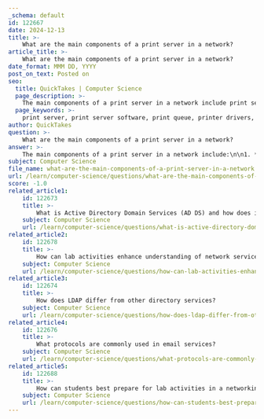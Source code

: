 ```yaml
---
_schema: default
id: 122667
date: 2024-12-13
title: >-
    What are the main components of a print server in a network?
article_title: >-
    What are the main components of a print server in a network?
date_format: MMM DD, YYYY
post_on_text: Posted on
seo:
  title: QuickTakes | Computer Science
  page_description: >-
    The main components of a print server in a network include print server software/hardware, print queue, printer drivers, network interface, print spooler, management interface, and cloud print services, which together ensure efficient management of print jobs.
  page_keywords: >-
    print server, print server software, print queue, printer drivers, network interface, print spooler, management interface, cloud print services
author: QuickTakes
question: >-
    What are the main components of a print server in a network?
answer: >-
    The main components of a print server in a network include:\n\n1. **Print Server Software/Hardware**: This is the core component that manages print requests. It can be a dedicated hardware device, a software application, or a computer that processes print jobs from multiple users.\n\n2. **Print Queue**: The print server maintains a queue of print jobs. When a print request is received, it is added to this queue, allowing the server to manage and prioritize the jobs based on various factors, such as the order of arrival or the type of document.\n\n3. **Printer Drivers**: These are software components that translate print jobs from the format used by the computer into a format that the printer can understand. The print server must have the appropriate drivers installed for each printer it manages.\n\n4. **Network Interface**: This component allows the print server to communicate with client computers and printers over the network. It can be wired (using Ethernet) or wireless (using Wi-Fi).\n\n5. **Print Spooler**: This is a service that temporarily holds print jobs in memory until the printer is ready to process them. The spooler helps manage the flow of print jobs and ensures that they are sent to the printer in the correct order.\n\n6. **Management Interface**: This allows network administrators to monitor and manage print jobs, printer status, and other settings. It can be a web-based interface or a dedicated application.\n\n7. **Cloud Print Services (if applicable)**: In modern setups, print servers may also integrate with cloud printing services, allowing users to print from any device connected to the internet.\n\nThese components work together to ensure efficient management of print jobs, allowing multiple users to share printers seamlessly within a network environment.
subject: Computer Science
file_name: what-are-the-main-components-of-a-print-server-in-a-network.md
url: /learn/computer-science/questions/what-are-the-main-components-of-a-print-server-in-a-network
score: -1.0
related_article1:
    id: 122673
    title: >-
        What is Active Directory Domain Services (AD DS) and how does it function?
    subject: Computer Science
    url: /learn/computer-science/questions/what-is-active-directory-domain-services-ad-ds-and-how-does-it-function
related_article2:
    id: 122678
    title: >-
        How can lab activities enhance understanding of network services and protocols?
    subject: Computer Science
    url: /learn/computer-science/questions/how-can-lab-activities-enhance-understanding-of-network-services-and-protocols
related_article3:
    id: 122674
    title: >-
        How does LDAP differ from other directory services?
    subject: Computer Science
    url: /learn/computer-science/questions/how-does-ldap-differ-from-other-directory-services
related_article4:
    id: 122676
    title: >-
        What protocols are commonly used in email services?
    subject: Computer Science
    url: /learn/computer-science/questions/what-protocols-are-commonly-used-in-email-services
related_article5:
    id: 122688
    title: >-
        How can students best prepare for lab activities in a networking course?
    subject: Computer Science
    url: /learn/computer-science/questions/how-can-students-best-prepare-for-lab-activities-in-a-networking-course
---
```


&nbsp;